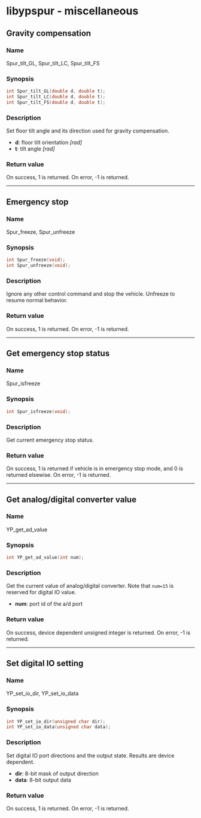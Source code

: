 # libypspur - miscellaneous

## Gravity compensation

### Name

Spur_tilt_GL, Spur_tilt_LC, Spur_tilt_FS

### Synopsis

```c
int Spur_tilt_GL(double d, double t);
int Spur_tilt_LC(double d, double t);
int Spur_tilt_FS(double d, double t);
```

### Description

Set floor tilt angle and its direction used for gravity compensation.

* **d**: floor tilt orientation _[rad]_
* **t**: tilt angle _[rad]_

### Return value

On success, 1 is returned.
On error, -1 is returned.

***

## Emergency stop

### Name

Spur_freeze, Spur_unfreeze

### Synopsis

```c
int Spur_freeze(void);
int Spur_unfreeze(void);
```

### Description

Ignore any other control command and stop the vehicle.
Unfreeze to resume normal behavior.

### Return value

On success, 1 is returned.
On error, -1 is returned.

***

## Get emergency stop status

### Name

Spur_isfreeze

### Synopsis

```c
int Spur_isfreeze(void);
```

### Description

Get current emergency stop status.

### Return value

On success, 1 is returned if vehicle is in emergency stop mode, and 0 is returned elsewise.
On error, -1 is returned.

***

## Get analog/digital converter value

### Name

YP_get_ad_value

### Synopsis

```c
int YP_get_ad_value(int num);
```

### Description

Get the current value of analog/digital converter.
Note that `num=15` is reserved for digital IO value.

* **num**: port id of the a/d port

### Return value

On success, device dependent unsigned integer is returned.
On error, -1 is returned.

***

## Set digital IO setting

### Name

YP_set_io_dir, YP_set_io_data

### Synopsis

```c
int YP_set_io_dir(unsigned char dir);
int YP_set_io_data(unsigned char data);
```

### Description

Set digital IO port directions and the output state.
Results are device dependent.

* **dir**: 8-bit mask of output direction
* **data**: 8-bit output data

### Return value

On success, 1 is returned.
On error, -1 is returned.
